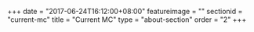 +++
date = "2017-06-24T16:12:00+08:00"
featureimage = ""
sectionid = "current-mc"
title = "Current MC"
type = "about-section"
order = "2"
+++
